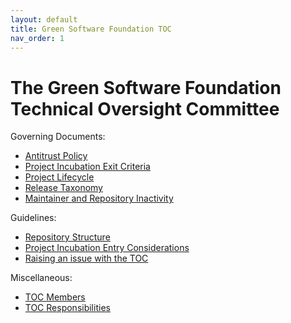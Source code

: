 ```yaml
---
layout: default
title: Green Software Foundation TOC
nav_order: 1
---
```

[//]: # (SPDX-License-Identifier: CC-BY-4.0)

# The Green Software Foundation Technical Oversight Committee

Governing Documents:

* [Antitrust Policy](./antitrust.md)
* [Project Incubation Exit Criteria](./project-incubation-exit.md)
* [Project Lifecycle](./project-lifecycle.md)
* [Release Taxonomy](./release-taxonomy.md)
* [Maintainer and Repository Inactivity](./inactivity.md)

Guidelines:

* [Repository Structure](./repository-structure.md)
* [Project Incubation Entry Considerations](./project-incubation-entry-considerations.md)
* [Raising an issue with the TOC](./raising-an-issue.md)

Miscellaneous:

* [TOC Members](./toc-members.md)
* [TOC Responsibilities](./toc-responsibilities.md)
